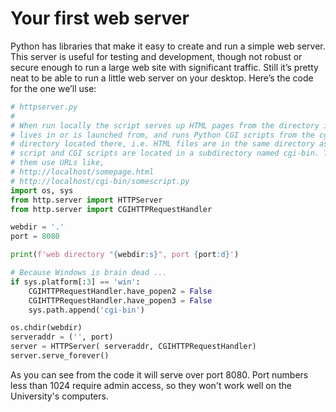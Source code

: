 # Your first web server

Python has libraries that make it easy to create and run a simple web
server. This server is useful for testing and development, though not
robust or secure enough to run a large web site with significant
traffic. Still it’s pretty neat to be able to run a little web server
on your desktop. Here’s the code for the one we’ll use:

``` python
# httpserver.py
#
# When run locally the script serves up HTML pages from the directory it
# lives in or is launched from, and runs Python CGI scripts from the cgi-bin
# directory located there, i.e. HTML files are in the same directory as the
# script and CGI scripts are located in a subdirectory named cgi-bin. To visit
# them use URLs like,
# http://localhost/somepage.html
# http://localhost/cgi-bin/somescript.py
import os, sys
from http.server import HTTPServer
from http.server import CGIHTTPRequestHandler

webdir = '.'
port = 8080

print(f'web directory "{webdir:s}", port {port:d}')

# Because Windows is brain dead ...
if sys.platform[:3] == 'win':
    CGIHTTPRequestHandler.have_popen2 = False
    CGIHTTPRequestHandler.have_popen3 = False
    sys.path.append('cgi-bin')

os.chdir(webdir)
serveraddr = ('', port)
server = HTTPServer( serveraddr, CGIHTTPRequestHandler)
server.serve_forever()
```

As you can see from the code it will serve over port 8080. Port numbers
less than 1024 require admin access, so they won't work well on the 
University's computers.
